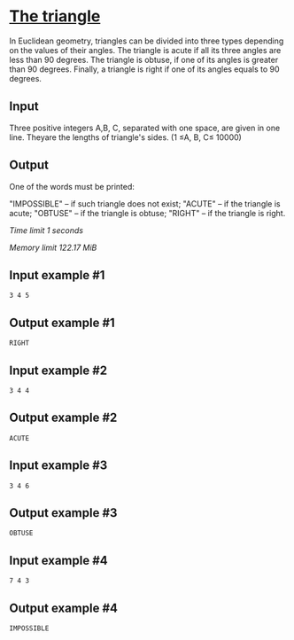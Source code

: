 # [The triangle](https://www.e-olymp.com/en/contests/8947/problems/77337)

In Euclidean geometry, triangles can be divided into three types depending on the values of their angles. The triangle is acute if all its three angles are less than 90 degrees. The triangle is obtuse, if one of its angles is greater than 90 degrees. Finally, a triangle is right if one of its angles equals to 90 degrees.

## Input

Three positive integers A,B, C, separated with one space, are given in one line. Theyare the lengths of triangle's sides. (1 ≤A, B, C≤ 10000)

## Output

One of the words must be printed:

"IMPOSSIBLE" – if such triangle does not exist;
"ACUTE" – if the triangle is acute;
"OBTUSE" – if the triangle is obtuse;
"RIGHT" – if the triangle is right.

_Time limit 1 seconds_

_Memory limit 122.17 MiB_

## Input example #1
```
3 4 5
```

## Output example #1
```
RIGHT
```

## Input example #2
```
3 4 4
```

## Output example #2
```
ACUTE
```

## Input example #3
```
3 4 6
```

## Output example #3
```
OBTUSE
```

## Input example #4
```
7 4 3
```

## Output example #4
```
IMPOSSIBLE
```
